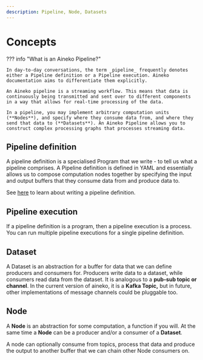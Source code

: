 ```yaml
---
description: Pipeline, Node, Datasets
---
```


# Concepts

??? info "What is an Aineko Pipeline?"

    In day-to-day conversations, the term _pipeline_ frequently denotes either a Pipeline definition or a Pipeline execution. Aineko documentation aims to differentiate them explicitly.

    An Aineko pipeline is a streaming workflow. This means that data is continuously being transmitted and sent over to different components in a way that allows for real-time processing of the data.

    In a pipeline, you may implement arbitrary computation units (**Nodes**), and specify where they consume data from, and where they send that data to (**Datasets**). An Aineko Pipeline allows you to construct complex processing graphs that processes streaming data.

## Pipeline definition

A pipeline definition is a specialised Program that we write - to tell us what a pipeline comprises. A Pipeline definition is defined in YAML and essentially allows us to compose computation nodes together by specifying the input and output buffers that they consume data from and produce data to.

See [here](./pipeline_configuration.md) to learn about writing a pipeline definition.

## Pipeline execution

If a pipeline definition is a program, then a pipeline execution is a process. You can run multiple pipeline executions for a single pipeline definition.

## Dataset

A Dataset is an abstraction for a buffer for data that we can define producers and consumers for. Producers write data to a dataset, while consumers read data from the dataset. It is analogous to a **pub-sub topic or channel**. In the current version of aineko, it is a **Kafka Topic,** but in future, other implementations of message channels could be pluggable too.

## Node

A **Node** is an abstraction for some computation, a function if you will. At the same time a **Node** can be a producer and/or a consumer of a **Dataset**.

A node can optionally consume from topics, process that data and produce the output to another buffer that we can chain other Node consumers on.
